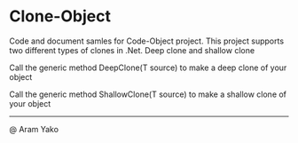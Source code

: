 # Clone-Object

Code and document samles for Code-Object project. 
This project supports two different types of clones in .Net. 
Deep clone and shallow clone

Call the generic method DeepClone<T>(T source) to make a deep clone of your object  

Call the generic method ShallowClone<T>(T source) to make a shallow clone of your object 

---
@ Aram Yako
